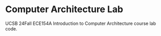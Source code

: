 # Computer Architecture Lab
UCSB 24Fall ECE154A Introduction to Computer Architecture course lab code.
